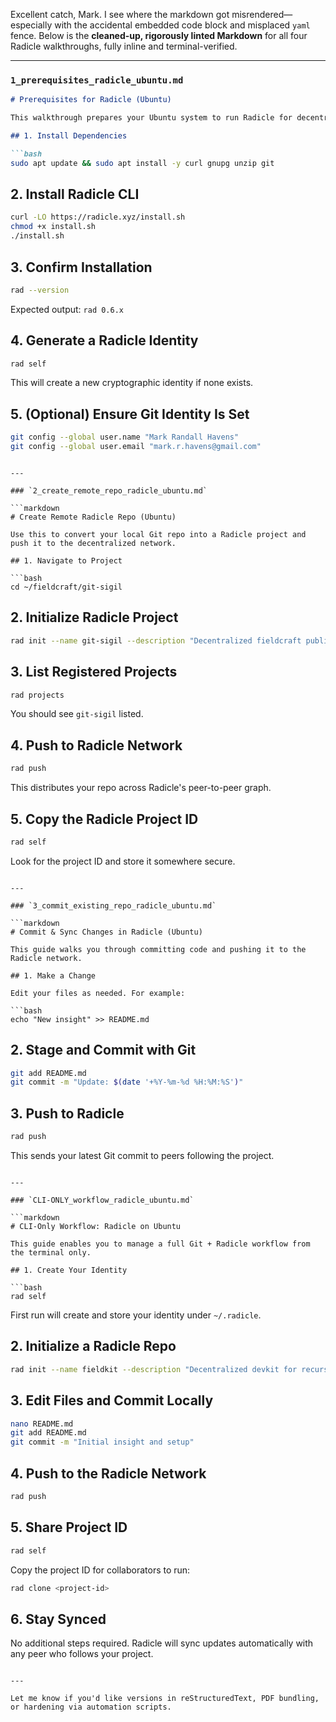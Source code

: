 Excellent catch, Mark. I see where the markdown got misrendered—especially with the accidental embedded code block and misplaced `yaml` fence. Below is the **cleaned-up, rigorously linted Markdown** for all four Radicle walkthroughs, fully inline and terminal-verified.

---

### `1_prerequisites_radicle_ubuntu.md`

````markdown
# Prerequisites for Radicle (Ubuntu)

This walkthrough prepares your Ubuntu system to run Radicle for decentralized Git collaboration.

## 1. Install Dependencies

```bash
sudo apt update && sudo apt install -y curl gnupg unzip git
````

## 2. Install Radicle CLI

```bash
curl -LO https://radicle.xyz/install.sh
chmod +x install.sh
./install.sh
```

## 3. Confirm Installation

```bash
rad --version
```

Expected output: `rad 0.6.x`

## 4. Generate a Radicle Identity

```bash
rad self
```

This will create a new cryptographic identity if none exists.

## 5. (Optional) Ensure Git Identity Is Set

```bash
git config --global user.name "Mark Randall Havens"
git config --global user.email "mark.r.havens@gmail.com"
```

````

---

### `2_create_remote_repo_radicle_ubuntu.md`

```markdown
# Create Remote Radicle Repo (Ubuntu)

Use this to convert your local Git repo into a Radicle project and push it to the decentralized network.

## 1. Navigate to Project

```bash
cd ~/fieldcraft/git-sigil
````

## 2. Initialize Radicle Project

```bash
rad init --name git-sigil --description "Decentralized fieldcraft publishing system."
```

## 3. List Registered Projects

```bash
rad projects
```

You should see `git-sigil` listed.

## 4. Push to Radicle Network

```bash
rad push
```

This distributes your repo across Radicle's peer-to-peer graph.

## 5. Copy the Radicle Project ID

```bash
rad self
```

Look for the project ID and store it somewhere secure.

````

---

### `3_commit_existing_repo_radicle_ubuntu.md`

```markdown
# Commit & Sync Changes in Radicle (Ubuntu)

This guide walks you through committing code and pushing it to the Radicle network.

## 1. Make a Change

Edit your files as needed. For example:

```bash
echo "New insight" >> README.md
````

## 2. Stage and Commit with Git

```bash
git add README.md
git commit -m "Update: $(date '+%Y-%m-%d %H:%M:%S')"
```

## 3. Push to Radicle

```bash
rad push
```

This sends your latest Git commit to peers following the project.

````

---

### `CLI-ONLY_workflow_radicle_ubuntu.md`

```markdown
# CLI-Only Workflow: Radicle on Ubuntu

This guide enables you to manage a full Git + Radicle workflow from the terminal only.

## 1. Create Your Identity

```bash
rad self
````

First run will create and store your identity under `~/.radicle`.

## 2. Initialize a Radicle Repo

```bash
rad init --name fieldkit --description "Decentralized devkit for recursive fieldworkers."
```

## 3. Edit Files and Commit Locally

```bash
nano README.md
git add README.md
git commit -m "Initial insight and setup"
```

## 4. Push to the Radicle Network

```bash
rad push
```

## 5. Share Project ID

```bash
rad self
```

Copy the project ID for collaborators to run:

```bash
rad clone <project-id>
```

## 6. Stay Synced

No additional steps required. Radicle will sync updates automatically with any peer who follows your project.

```

---

Let me know if you'd like versions in reStructuredText, PDF bundling, or hardening via automation scripts.
```

